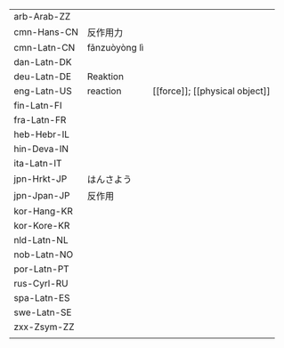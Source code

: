 | | | |
|-|-|-|
| arb-Arab-ZZ |  |  |
| cmn-Hans-CN | 反作用力 |  |
| cmn-Latn-CN | fǎnzuòyòng lì |  |
| dan-Latn-DK |  |  |
| deu-Latn-DE | Reaktion |  |
| eng-Latn-US | reaction | [[force]]; [[physical object]] |
| fin-Latn-FI |  |  |
| fra-Latn-FR |  |  |
| heb-Hebr-IL |  |  |
| hin-Deva-IN |  |  |
| ita-Latn-IT |  |  |
| jpn-Hrkt-JP | はんさよう |  |
| jpn-Jpan-JP | 反作用 |  |
| kor-Hang-KR |  |  |
| kor-Kore-KR |  |  |
| nld-Latn-NL |  |  |
| nob-Latn-NO |  |  |
| por-Latn-PT |  |  |
| rus-Cyrl-RU |  |  |
| spa-Latn-ES |  |  |
| swe-Latn-SE |  |  |
| zxx-Zsym-ZZ |  |  |
|  |  |  |

